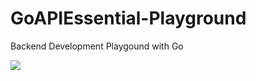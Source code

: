 # GoAPIEssential-Playground
Backend Development Playgound with Go

<img src="https://cdn.britannica.com/44/260944-050-7653AA68/go-gopher-go-programming-language-by-google.jpg?w=400&h=300&c=crop" >

